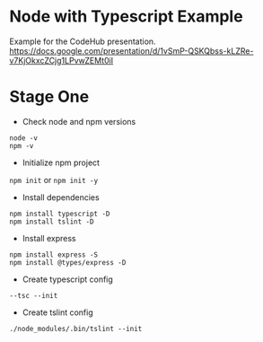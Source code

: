 # Node with Typescript Example

Example for the CodeHub presentation.
https://docs.google.com/presentation/d/1vSmP-QSKQbss-kLZRe-v7KjOkxcZCjg1LPvwZEMt0iI

# Stage One

- Check node and npm versions

```
node -v
npm -v
```

- Initialize npm project

`npm init` or `npm init -y`

- Install dependencies

```
npm install typescript -D 
npm install tslint -D 
```

- Install express

```
npm install express -S
npm install @types/express -D
```

- Create typescript config

`--tsc --init`

- Create tslint config

`./node_modules/.bin/tslint --init`

